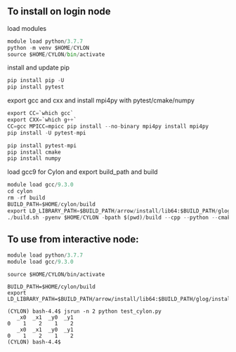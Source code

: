 ## To install on login node

load modules

```python
module load python/3.7.7    
python -m venv $HOME/CYLON
source $HOME/CYLON/bin/activate
```
install and update pip
```python
pip install pip -U
pip install pytest
```

export gcc and cxx and install mpi4py with pytest/cmake/numpy
```python
export CC=`which gcc`
export CXX=`which g++`
CC=gcc MPICC=mpicc pip install --no-binary mpi4py install mpi4py
pip install -U pytest-mpi

pip install pytest-mpi
pip install cmake
pip install numpy
```

load gcc9 for Cylon and export build_path and build
```python
module load gcc/9.3.0
cd cylon
rm -rf build
BUILD_PATH=$HOME/cylon/build
export LD_LIBRARY_PATH=$BUILD_PATH/arrow/install/lib64:$BUILD_PATH/glog/install/lib64:$BUILD_PATH/lib64:$LD_LIBRARY_PATH
./build.sh -pyenv $HOME/CYLON -bpath $(pwd)/build --cpp --python --cmake-flags "-DMPI_C_COMPILER=$(which mpicc) -DMPI_CXX_COMPILER=$(which mpicxx)  -DCYLON_CUSTOM_MPIRUN=jsrun -DCYLON_MPIRUN_PARALLELISM_FLAG=\"-n\" -DCYLON_CUSTOM_MPIRUN_PARAMS=\"-a 1\" " -j 4
```


## To use from interactive node:

```python
module load python/3.7.7   
module load gcc/9.3.0
```

```shell
source $HOME/CYLON/bin/activate
```

```shell
BUILD_PATH=$HOME/cylon/build
export LD_LIBRARY_PATH=$BUILD_PATH/arrow/install/lib64:$BUILD_PATH/glog/install/lib64:$BUILD_PATH/lib64:$BUILD_PATH/lib:$LD_LIBRARY_PATH
```

```shell
(CYLON) bash-4.4$ jsrun -n 2 python test_cylon.py
   _x0  _x1  _y0  _y1
0    1    2    1    2
   _x0  _x1  _y0  _y1
0    1    2    1    2
(CYLON) bash-4.4$
```
